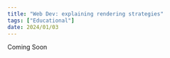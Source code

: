 ```yaml
---
title: "Web Dev: explaining rendering strategies"
tags: ["Educational"]
date: 2024/01/03
---
```


Coming Soon
